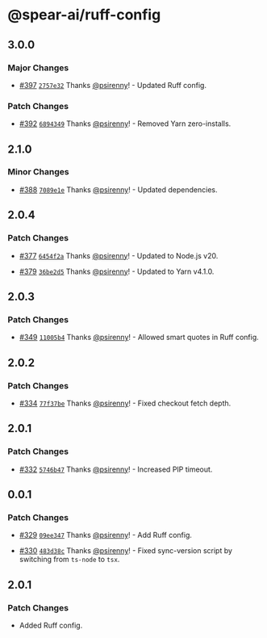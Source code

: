 # @spear-ai/ruff-config

## 3.0.0

### Major Changes

- [#397](https://github.com/spear-ai/citizen/pull/397) [`2757e32`](https://github.com/spear-ai/citizen/commit/2757e3290bc89da3eee63758889c91edaad402dc) Thanks [@psirenny](https://github.com/psirenny)! - Updated Ruff config.

### Patch Changes

- [#392](https://github.com/spear-ai/citizen/pull/392) [`6894349`](https://github.com/spear-ai/citizen/commit/68943496452873a28c14135f94a959fd4d8c943c) Thanks [@psirenny](https://github.com/psirenny)! - Removed Yarn zero-installs.

## 2.1.0

### Minor Changes

- [#388](https://github.com/spear-ai/citizen/pull/388) [`7089e1e`](https://github.com/spear-ai/citizen/commit/7089e1ebb66d843e307b301aec30995a235fc9f1) Thanks [@psirenny](https://github.com/psirenny)! - Updated dependencies.

## 2.0.4

### Patch Changes

- [#377](https://github.com/spear-ai/citizen/pull/377) [`6454f2a`](https://github.com/spear-ai/citizen/commit/6454f2a1ec982bf89096c4d1ff19e4df4229ab03) Thanks [@psirenny](https://github.com/psirenny)! - Updated to Node.js v20.

- [#379](https://github.com/spear-ai/citizen/pull/379) [`36be2d5`](https://github.com/spear-ai/citizen/commit/36be2d56454eeeba9e0ea085074137d8709561ba) Thanks [@psirenny](https://github.com/psirenny)! - Updated to Yarn v4.1.0.

## 2.0.3

### Patch Changes

- [#349](https://github.com/spear-ai/citizen/pull/349) [`11005b4`](https://github.com/spear-ai/citizen/commit/11005b4d095f33e0b48a9958fd50b5a007190639) Thanks [@psirenny](https://github.com/psirenny)! - Allowed smart quotes in Ruff config.

## 2.0.2

### Patch Changes

- [#334](https://github.com/spear-ai/citizen/pull/334) [`77f37be`](https://github.com/spear-ai/citizen/commit/77f37beba892648b2e5ba197bc877510f52397af) Thanks [@psirenny](https://github.com/psirenny)! - Fixed checkout fetch depth.

## 2.0.1

### Patch Changes

- [#332](https://github.com/spear-ai/citizen/pull/332) [`5746b47`](https://github.com/spear-ai/citizen/commit/5746b471e70df66ac8841d414e5025af5ccfca1b) Thanks [@psirenny](https://github.com/psirenny)! - Increased PIP timeout.

## 0.0.1

### Patch Changes

- [#329](https://github.com/spear-ai/citizen/pull/329) [`09ee347`](https://github.com/spear-ai/citizen/commit/09ee347157b445e412e5f36029d193a411d67e1b) Thanks [@psirenny](https://github.com/psirenny)! - Add Ruff config.

- [#330](https://github.com/spear-ai/citizen/pull/330) [`483d38c`](https://github.com/spear-ai/citizen/commit/483d38ce45943636086a44011a3402eab29e652b) Thanks [@psirenny](https://github.com/psirenny)! - Fixed sync-version script by switching from `ts-node` to `tsx`.

## 2.0.1

### Patch Changes

- Added Ruff config.
